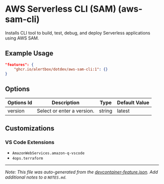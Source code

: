 
# AWS Serverless CLI (SAM) (aws-sam-cli)

Installs CLI tool to build, test, debug, and deploy Serverless applications using AWS SAM.

## Example Usage

```json
"features": {
    "ghcr.io/alertbox/dotdev/aws-sam-cli:1": {}
}
```

## Options

| Options Id | Description | Type | Default Value |
|-----|-----|-----|-----|
| version | Select or enter a version. | string | latest |

## Customizations

### VS Code Extensions

- `AmazonWebServices.amazon-q-vscode`
- `4ops.terraform`



---

_Note: This file was auto-generated from the [devcontainer-feature.json](https://github.com/alertbox/dotdev/blob/main/src/aws-sam-cli/devcontainer-feature.json).  Add additional notes to a `NOTES.md`._

